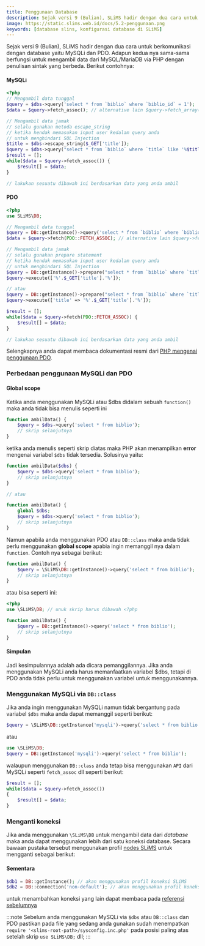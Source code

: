 ```yaml
---
title: Penggunaan Database
description: Sejak versi 9 (Bulian), SLiMS hadir dengan dua cara untuk berkomunikasi dengan database yaitu MySQLi dan PDO. Adapun kedua nya sama-sama berfungsi untuk mengambil data dari MySQL/MariaDB via PHP dengan penulisan sintak yang berbeda....
image: https://static.slims.web.id/docs/5.2-penggunaan.png
keywords: [database slins, konfigurasi database di SLiMS]
---
```

Sejak versi 9 (Bulian), SLiMS hadir dengan dua cara untuk berkomunikasi dengan database yaitu MySQLi dan PDO. Adapun kedua nya sama-sama berfungsi untuk mengambil data dari MySQL/MariaDB via PHP dengan penulisan sintak yang berbeda. Berikut contohnya:
#### MySQLi
```php
<?php
// Mengambil data tunggal
$query = $dbs->query('select * from `biblio` where `biblio_id` = 1');
$data = $query->fetch_assoc(); // alternative lain $query->fetch_array(), $query->fetch_row(), $query->fetch_object()

// Mengambil data jamak
// selalu gunakan metoda escape_string 
// ketika hendak memasukan input user kedalam query anda
// untuk menghindari SQL Injection
$title = $dbs->escape_string($_GET['title']); 
$query = $dbs->query("select * from `biblio` where `title` like '%$title%'");
$result = [];
while($data = $query->fetch_assoc()) {
    $result[] = $data;
}

// lakukan sesuatu dibawah ini berdasarkan data yang anda ambil
```
#### PDO
```php
<?php
use SLiMS\DB;

// Mengambil data tunggal
$query = DB::getInstance()->query('select * from `biblio` where `biblio_id` = 1');
$data = $query->fetch(PDO::FETCH_ASSOC); // alternative lain $query->fetch(PDO::FETCH_NUM), $query->fetch(PDO::FETCH_OBJ), $query->fetchObject() dll

// Mengambil data jamak
// selalu gunakan prepare statement 
// ketika hendak memasukan input user kedalam query anda
// untuk menghindari SQL Injection
$query = DB::getInstance()->prepare("select * from `biblio` where `title` like ?");
$query->execute(['%'.$_GET['title'].'%']);

// atau
$query = DB::getInstance()->prepare("select * from `biblio` where `title` like :title");
$query->execute(['title' => '%'.$_GET['title'].'%']);

$result = [];
while($data = $query->fetch(PDO::FETCH_ASSOC)) {
    $result[] = $data;
}

// lakukan sesuatu dibawah ini berdasarkan data yang anda ambil
```
Selengkapnya anda dapat membaca dokumentasi resmi dari [PHP mengenai penggunaan PDO](https://www.php.net/manual/en/book.pdo.php).
### Perbedaan penggunaan MySQLi dan PDO
#### Global scope
Ketika anda menggunakan MySQLi atau $dbs didalam sebuah ``` function() ``` maka anda tidak bisa menulis seperti ini
```php
function ambilData() {
    $query = $dbs->query('select * from biblio');
    // skrip selanjutnya
}
```
ketika anda menulis seperti skrip diatas maka PHP akan menampilkan **error** mengenai variabel ``` $dbs ``` tidak tersedia. Solusinya yaitu:
```php
function ambilData($dbs) {
    $query = $dbs->query('select * from biblio');
    // skrip selanjutnya
}

// atau 

function ambilData() {
    global $dbs;
    $query = $dbs->query('select * from biblio');
    // skrip selanjutnya
}
```

Namun apabila anda menggunakan PDO atau ``` DB::class ``` maka anda tidak perlu menggunakan **global scope** apabia ingin memanggil nya dalam ``` function ```. Contoh nya sebagai berikut:
```php
function ambilData() {
    $query = \SLiMS\DB::getInstance()->query('select * from biblio');
    // skrip selanjutnya
}
```
atau bisa seperti ini:
```php
<?php
use \SLiMS\DB; // unuk skrip harus dibawah <?php

function ambilData() {
    $query = DB::getInstance()->query('select * from biblio');
    // skrip selanjutnya
}
```
#### Simpulan
Jadi kesimpulannya adalah ada dicara pemanggilannya. Jika anda menggunakan MySQLi anda harus memanfaatkan variabel $dbs, tetapi di PDO anda tidak perlu untuk menggunakan variabel untuk menggunakannya.

### Menggunakan MySQLi via ```DB::class```
Jika anda ingin menggunakan MySQLi namun tidak bergantung pada variabel ```$dbs``` maka anda dapat memanggil seperti berikut:
```php
$query = \SLiMS\DB::getInstance('mysqli')->query('select * from biblio');
```
atau
```php
use \SLiMS\DB;
$query = DB::getInstance('mysqli')->query('select * from biblio');
```
walaupun menggunakan ``` DB::class ``` anda tetap bisa menggunakan ```API``` dari MySQLi seperti ```fetch_assoc``` dll seperti berikut:
```php
$result = [];
while($data = $query->fetch_assoc())
{
    $result[] = $data;
}
```

### Menganti koneksi
Jika anda menggunakan ```\SLiMS\DB``` untuk mengambil data dari *database* maka anda dapat menggunakan lebih dari satu koneksi database. Secara bawaan pustaka tersebut menggunakan profil [nodes SLiMS](Intro#konfigurasi) untuk mengganti sebagai berikut:
#### Sementara
```php
$db1 = DB::getInstance(); // akan menggunakan profil koneksi SLiMS
$db2 = DB::connection('non-default'); // akan menggunakan profil koneksi non-default (nama bisa anda sesuaikan)
```
untuk menambahkan koneksi yang lain dapat membaca pada [referensi sebelumnya](Intro#menambahkan-koneksi-lain)

:::note
Sebelum anda menggunakan MySQLi via ```$dbs``` atau ```DB::class``` dan PDO pastikan pada file yang sedang anda gunakan sudah menempatkan ```require '<slims-root-path>/sysconfig.inc.php'``` pada posisi paling atas setelah skrip ``` use SLiMS\DB; ``` dll;
:::